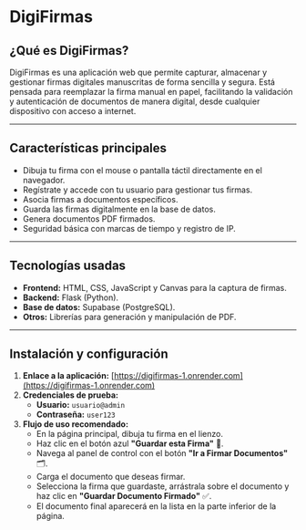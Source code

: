 # DigiFirmas

## ¿Qué es DigiFirmas?

DigiFirmas es una aplicación web que permite capturar, almacenar y gestionar firmas digitales manuscritas de forma sencilla y segura. Está pensada para reemplazar la firma manual en papel, facilitando la validación y autenticación de documentos de manera digital, desde cualquier dispositivo con acceso a internet.

---

## Características principales

- Dibuja tu firma con el mouse o pantalla táctil directamente en el navegador.
- Regístrate y accede con tu usuario para gestionar tus firmas.
- Asocia firmas a documentos específicos.
- Guarda las firmas digitalmente en la base de datos.
- Genera documentos PDF firmados.
- Seguridad básica con marcas de tiempo y registro de IP.

---

## Tecnologías usadas

-   **Frontend:** HTML, CSS, JavaScript y Canvas para la captura de firmas.
-   **Backend:** Flask (Python).
-   **Base de datos:** Supabase (PostgreSQL).
-   **Otros:** Librerías para generación y manipulación de PDF.

---

## Instalación y configuración

1.  **Enlace a la aplicación:** [https://digifirmas-1.onrender.com](https://digifirmas-1.onrender.com)
2.  **Credenciales de prueba:**
    -   **Usuario:** `usuario@admin`
    -   **Contraseña:** `user123`
3.  **Flujo de uso recomendado:**
    -   En la página principal, dibuja tu firma en el lienzo.
    -   Haz clic en el botón azul **"Guardar esta Firma"** 💾.
    -   Navega al panel de control con el botón **"Ir a Firmar Documentos"** 🗂️.
    -   Carga el documento que deseas firmar.
    -   Selecciona la firma que guardaste, arrástrala sobre el documento y haz clic en **"Guardar Documento Firmado"** ✅.
    -   El documento final aparecerá en la lista en la parte inferior de la página.
